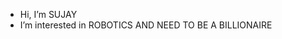 -  Hi, I’m SUJAY
-  I’m interested in ROBOTICS AND NEED TO BE A BILLIONAIRE

<!---
sujay is a ✨ special ✨ repository because its `fibonacci sequence` (this file) appears on your GitHub profile.
You can click the Preview link to take a look at your changes.
--->
